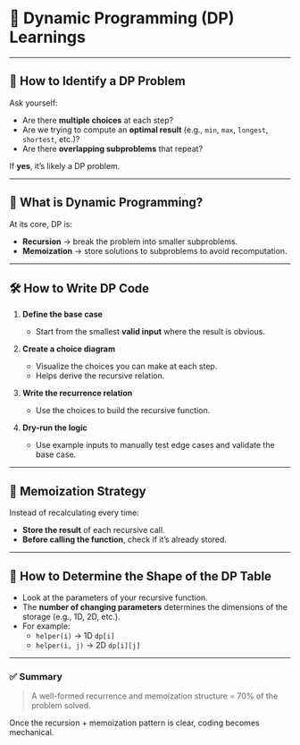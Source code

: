 # 🧠 Dynamic Programming (DP) Learnings

---

## 📌 How to Identify a DP Problem

Ask yourself:
- Are there **multiple choices** at each step?
- Are we trying to compute an **optimal result** (e.g., `min`, `max`, `longest`, `shortest`, etc.)?
- Are there **overlapping subproblems** that repeat?

If **yes**, it’s likely a DP problem.

---

## 🧠 What is Dynamic Programming?

At its core, DP is:
- **Recursion** → break the problem into smaller subproblems.
- **Memoization** → store solutions to subproblems to avoid recomputation.

---

## 🛠️ How to Write DP Code

1. **Define the base case**  
   - Start from the smallest **valid input** where the result is obvious.

2. **Create a choice diagram**  
   - Visualize the choices you can make at each step.
   - Helps derive the recursive relation.

3. **Write the recurrence relation**  
   - Use the choices to build the recursive function.

4. **Dry-run the logic**  
   - Use example inputs to manually test edge cases and validate the base case.

---

## 🧾 Memoization Strategy

Instead of recalculating every time:
- **Store the result** of each recursive call.
- **Before calling the function**, check if it’s already stored.

---

## 📐 How to Determine the Shape of the DP Table

- Look at the parameters of your recursive function.
- The **number of changing parameters** determines the dimensions of the storage (e.g., 1D, 2D, etc.).
- For example:
  - `helper(i)` → 1D `dp[i]`
  - `helper(i, j)` → 2D `dp[i][j]`

---

### ✅ Summary

> A well-formed recurrence and memoization structure = 70% of the problem solved.

Once the recursion + memoization pattern is clear, coding becomes mechanical.
